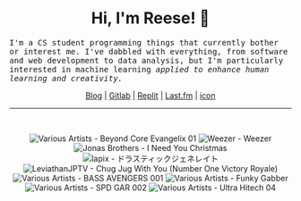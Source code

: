 <h1 align="center">Hi, I'm Reese! 👋</h1>

<p><samp>I'm a CS student programming things that currently bother or interest me. I've dabbled with everything, from software and web development to data analysis, but I'm particularly interested in machine learning <i>applied to enhance human learning and creativity.</i></p></samp>

<p align="center">
 <a href="https://renys.dev">Blog</a> | <a href="https://gitlab.com/renys">Gitlab</a> | <a href="https://replit.com/@renys">Replit</a> | <a href="https://last.fm/user/i-dle">Last.fm</a> | <a href="https://picrew.me/en/image_maker/1453974">icon</a>
</p>

<hr class="dotted">
<br>
<!-- lastfm -->
<p align="center"><img src="https://lastfm.freetls.fastly.net/i/u/64s/af5e9dacaece8ff1fbbdc7bac249bccc.jpg" title="Various Artists - Beyond Core Evangelix 01"> <img src="https://lastfm.freetls.fastly.net/i/u/64s/fde181381e56b1b5d26f3600af58d087.jpg" title="Weezer - Weezer"> <img src="https://lastfm.freetls.fastly.net/i/u/64s/1b65345402f27ecdef3e01112730377c.png" title="Jonas Brothers - I Need You Christmas"> <img src="https://lastfm.freetls.fastly.net/i/u/64s/3e2b933fb9efcd0e57c5675d5a752e90.png" title="lapix - ドラスティックジェネレイト"> <img src="https://lastfm.freetls.fastly.net/i/u/64s/a5895be3ae75c59aebda0aeb9929098b.jpg" title="LeviathanJPTV - Chug Jug With You (Number One Victory Royale)"> <img src="https://lastfm.freetls.fastly.net/i/u/64s/87121f51552b63da9633a923106365f2.jpg" title="Various Artists - BASS AVENGERS 001"> <img src="https://lastfm.freetls.fastly.net/i/u/64s/ba67f3497ff74c0c412b4f861f74b0dc.jpg" title="Various Artists - Funky Gabber"> <img src="https://lastfm.freetls.fastly.net/i/u/64s/092bee123033c04a2e34ae333c8060e6.jpg" title="Various Artists - SPD GAR 002"> <img src="https://lastfm.freetls.fastly.net/i/u/64s/8d9104fa75d4277ac2489ea06bb535cd.jpg" title="Various Artists - Ultra Hitech 04"> </p>
